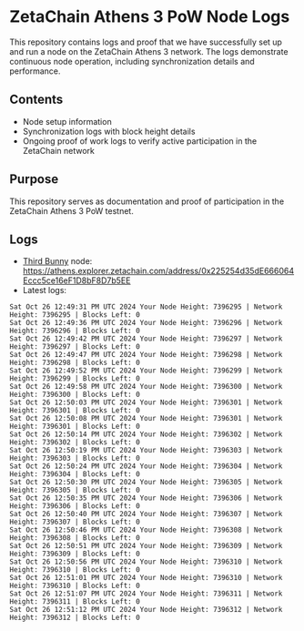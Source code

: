 # ZetaChain Athens 3 PoW Node Logs
This repository contains logs and proof that we have successfully set up and run a node on the ZetaChain Athens 3 network. The logs demonstrate continuous node operation, including synchronization details and performance.

## Contents
- Node setup information
- Synchronization logs with block height details
- Ongoing proof of work logs to verify active participation in the ZetaChain network

## Purpose
This repository serves as documentation and proof of participation in the ZetaChain Athens 3 PoW testnet.

## Logs

- [Third Bunny](https://thirdbunny.xyz/) node: https://athens.explorer.zetachain.com/address/0x225254d35dE666064Eccc5ce16eF1D8bF8D7b5EE
- Latest logs:
```
Sat Oct 26 12:49:31 PM UTC 2024 Your Node Height: 7396295 | Network Height: 7396295 | Blocks Left: 0
Sat Oct 26 12:49:36 PM UTC 2024 Your Node Height: 7396296 | Network Height: 7396296 | Blocks Left: 0
Sat Oct 26 12:49:42 PM UTC 2024 Your Node Height: 7396297 | Network Height: 7396297 | Blocks Left: 0
Sat Oct 26 12:49:47 PM UTC 2024 Your Node Height: 7396298 | Network Height: 7396298 | Blocks Left: 0
Sat Oct 26 12:49:52 PM UTC 2024 Your Node Height: 7396299 | Network Height: 7396299 | Blocks Left: 0
Sat Oct 26 12:49:58 PM UTC 2024 Your Node Height: 7396300 | Network Height: 7396300 | Blocks Left: 0
Sat Oct 26 12:50:03 PM UTC 2024 Your Node Height: 7396301 | Network Height: 7396301 | Blocks Left: 0
Sat Oct 26 12:50:08 PM UTC 2024 Your Node Height: 7396301 | Network Height: 7396301 | Blocks Left: 0
Sat Oct 26 12:50:14 PM UTC 2024 Your Node Height: 7396302 | Network Height: 7396302 | Blocks Left: 0
Sat Oct 26 12:50:19 PM UTC 2024 Your Node Height: 7396303 | Network Height: 7396303 | Blocks Left: 0
Sat Oct 26 12:50:24 PM UTC 2024 Your Node Height: 7396304 | Network Height: 7396304 | Blocks Left: 0
Sat Oct 26 12:50:30 PM UTC 2024 Your Node Height: 7396305 | Network Height: 7396305 | Blocks Left: 0
Sat Oct 26 12:50:35 PM UTC 2024 Your Node Height: 7396306 | Network Height: 7396306 | Blocks Left: 0
Sat Oct 26 12:50:40 PM UTC 2024 Your Node Height: 7396307 | Network Height: 7396307 | Blocks Left: 0
Sat Oct 26 12:50:46 PM UTC 2024 Your Node Height: 7396308 | Network Height: 7396308 | Blocks Left: 0
Sat Oct 26 12:50:51 PM UTC 2024 Your Node Height: 7396309 | Network Height: 7396309 | Blocks Left: 0
Sat Oct 26 12:50:56 PM UTC 2024 Your Node Height: 7396310 | Network Height: 7396310 | Blocks Left: 0
Sat Oct 26 12:51:01 PM UTC 2024 Your Node Height: 7396310 | Network Height: 7396310 | Blocks Left: 0
Sat Oct 26 12:51:07 PM UTC 2024 Your Node Height: 7396311 | Network Height: 7396311 | Blocks Left: 0
Sat Oct 26 12:51:12 PM UTC 2024 Your Node Height: 7396312 | Network Height: 7396312 | Blocks Left: 0
```
